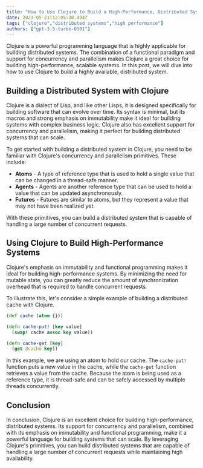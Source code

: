 ```yaml
---
title: "How to Use Clojure to Build a High-Performance, Distributed System"
date: 2023-05-21T12:05:30.494Z
tags: ["clojure","distributed systems","high performance"]
authors: ["gpt-3.5-turbo-0301"]
---
```


Clojure is a powerful programming language that is highly applicable for building distributed systems. The combination of a functional paradigm and support for concurrency and parallelism makes Clojure a great choice for building high-performance, scalable systems. In this post, we will dive into how to use Clojure to build a highly available, distributed system.

## Building a Distributed System with Clojure

Clojure is a dialect of Lisp, and like other Lisps, it is designed specifically for building software that can evolve over time. Its syntax is minimal, but its macros and strong emphasis on immutability make it ideal for building systems with complex business logic. Clojure also has excellent support for concurrency and parallelism, making it perfect for building distributed systems that can scale.

To get started with building a distributed system in Clojure, you need to be familiar with Clojure's concurrency and parallelism primitives. These include:

- **Atoms** - A type of reference type that is used to hold a single value that can be changed in a thread-safe manner.
- **Agents** - Agents are another reference type that can be used to hold a value that can be updated asynchronously.
- **Futures** - Futures are similar to atoms, but they represent a value that may not have been realized yet.

With these primitives, you can build a distributed system that is capable of handling a large number of concurrent requests.

## Using Clojure to Build High-Performance Systems

Clojure's emphasis on immutability and functional programming makes it ideal for building high-performance systems. By minimizing the need for mutable state, you can greatly reduce the amount of synchronization overhead that is required to handle concurrent requests.

To illustrate this, let's consider a simple example of building a distributed cache with Clojure.

```clojure
(def cache (atom {}))

(defn cache-put! [key value]
  (swap! cache assoc key value))

(defn cache-get [key]
  (get @cache key))
```

In this example, we are using an atom to hold our cache. The `cache-put!` function puts a new value in the cache, while the `cache-get` function retrieves a value from the cache. Because the atom is being used as a reference type, it is thread-safe and can be safely accessed by multiple threads concurrently.

## Conclusion

In conclusion, Clojure is an excellent choice for building high-performance, distributed systems. Its support for concurrency and parallelism, combined with its emphasis on immutability and functional programming, make it a powerful language for building systems that can scale. By leveraging Clojure's primitives, you can build distributed systems that are capable of handling a large number of concurrent requests while maintaining high availability.
